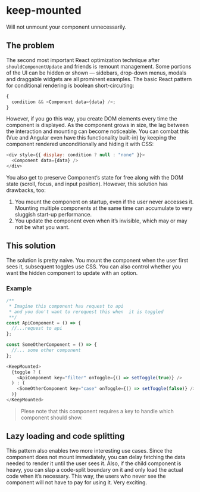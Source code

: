 # keep-mounted

Will not unmount your component unnecessarily.

## The problem

The second most important React optimization technique after `shouldComponentUpdate` and friends is remount management. Some portions of the UI can be hidden or shown — sidebars, drop-down menus, modals and draggable widgets are all prominent examples. The basic React pattern for conditional rendering is boolean short-circuiting:

```js
{
  condition && <Component data={data} />;
}
```

However, if you go this way, you create DOM elements every time the component is displayed. As the component grows in size, the lag between the interaction and mounting can become noticeable. You can combat this (Vue and Angular even have this functionality built-in) by keeping the component rendered unconditionally and hiding it with CSS:

```js
<div style={{ display: condition ? null : "none" }}>
  <Component data={data} />
</div>
```

You also get to preserve Component‘s state for free along with the DOM state (scroll, focus, and input position). However, this solution has drawbacks, too:

1. You mount the component on startup, even if the user never accesses it. Mounting multiple components at the same time can accumulate to very sluggish start-up performance.
2. You update the component even when it’s invisible, which may or may not be what you want.

## This solution

The solution is pretty naive. You mount the component when the user first sees it, subsequent toggles use CSS. You can also control whether you want the hidden component to update with an option.

### Example

```js
/**
 * Imagine this component has request to api
 * and you don't want to rerequest this when  it is toggled
 **/
const ApiComponent = () => {
  //...request to api
};

const SomeOtherComponent = () => {
  //... some other component
};

<KeepMounted>
  {toggle ? (
    <ApiComponent key="filter" onToggle={() => setToggle(true)} />
  ) : (
    <SomeOtherComponent key="case" onToggle={() => setToggle(false)} />
  )}
</KeepMounted>
```

> Plese note that this component requires a key to handle which component should show.

## Lazy loading and code splitting

This pattern also enables two more interesting use cases. Since the component does not mount immediately, you can delay fetching the data needed to render it until the user sees it. Also, if the child component is heavy, you can slap a code-split boundary on it and only load the actual code when it’s necessary. This way, the users who never see the component will not have to pay for using it. Very exciting.

